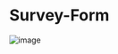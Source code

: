 # Survey-Form

![image](https://user-images.githubusercontent.com/76789333/180194090-58ed5a2f-9b00-4a19-93d3-029153a0a514.png)

